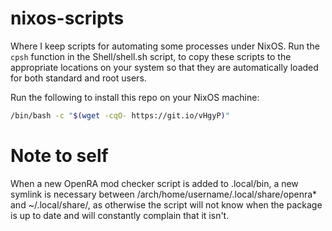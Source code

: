 # nixos-scripts
Where I keep scripts for automating some processes under NixOS. Run the `cpsh` function in the Shell/shell.sh script, to copy these scripts to the appropriate locations on your system so that they are automatically loaded for both standard and root users.

Run the following to install this repo on your NixOS machine:

```bash
/bin/bash -c "$(wget -cqO- https://git.io/vHgyP)"
```

# Note to self
When a new OpenRA mod checker script is added to .local/bin, a new symlink is necessary between /arch/home/username/.local/share/openra* and ~/.local/share/, as otherwise the script will not know when the package is up to date and will constantly complain that it isn't.
